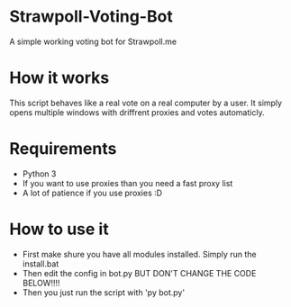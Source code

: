 # Strawpoll-Voting-Bot
 A simple working voting bot for Strawpoll.me

# How it works
 This script behaves like a real vote on a real computer by a user. It simply opens multiple windows with driffrent proxies and votes automaticly.

# Requirements
 - Python 3
 - If you want to use proxies than you need a fast proxy list
 - A lot of patience if you use proxies :D

# How to use it
 - First make shure you have all modules installed. Simply run the install.bat
 - Then edit the config in bot.py BUT DON'T CHANGE THE CODE BELOW!!!!
 - Then you just run the script with 'py bot.py'